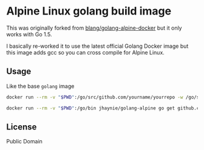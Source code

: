 # Alpine Linux golang build image

This was originally forked from [blang/golang-alpine-docker](https://github.com/blang/golang-alpine-docker) but it only works with Go 1.5.

I basically re-worked it to use the latest official Golang Docker image but this image adds gcc so you can cross compile for Alpine Linux.

## Usage

Like the base `golang` image

```bash
docker run --rm -v "$PWD":/go/src/github.com/yourname/yourrepo -w /go/src/github.com/yourname/yourrepo jhaynie/golang-alpine go build -v

docker run --rm -v "$PWD":/go/bin jhaynie/golang-alpine go get github.com/yourname/yourrepo
```

## License

Public Domain
